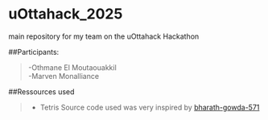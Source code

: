 # uOttahack_2025

main repository for my team on the uOttahack Hackathon

##Participants:

> -Othmane El Moutaouakkil<br/>
> -Marven Monalliance<br/>

##Ressources used

> - Tetris Source code used was very inspired by [bharath-gowda-571](https://github.com/bharath-gowda-571/Tetris "Bharath Gowda")<br/>
